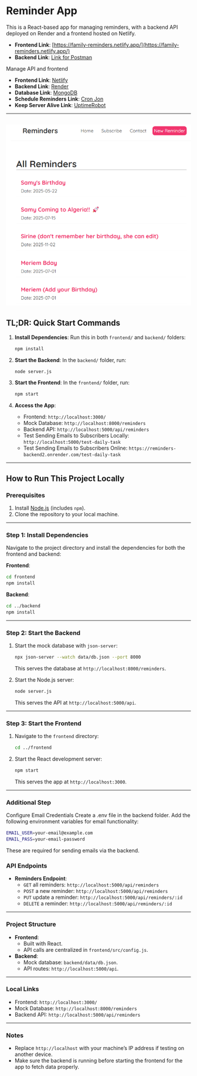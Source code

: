 # Reminder App

This is a React-based app for managing reminders, with a backend API deployed on Render and a frontend hosted on Netlify.

- **Frontend Link**: [https://family-reminders.netlify.app/](https://family-reminders.netlify.app/)
- **Backend Link**: [Link for Postman](https://reminders-backend2.onrender.com)

Manage API and frontend

- **Frontend Link**: [Netlify](https://app.netlify.com/sites/family-reminders/overview)
- **Backend Link**: [Render](https://dashboard.render.com/web/srv-cu7d673qf0us73e4a8j0/deploys/dep-cu7d67bqf0us73e4a8mg)
- **Database Link**: [MongoDB](https://cloud.mongodb.com/v2/678d422bb5966b0ad6196960#/metrics/replicaSet/678d431cdea7ee35c34262e1/explorer/reminders/reminders/find)
- **Schedule Reminders Link**: [Cron Jon](https://console.cron-job.org/dashboard)
- **Keep Server Alive Link**: [UptimeRobot](https://dashboard.uptimerobot.com/monitors#mainDashboard)

---

## ![Website Screenshot](image.png)

## TL;DR: Quick Start Commands

1. **Install Dependencies**:
   Run this in both `frontend/` and `backend/` folders:

   ```bash
   npm install
   ```

2. **Start the Backend**:
   In the `backend/` folder, run:

   ```bash
   node server.js
   ```

3. **Start the Frontend**:
   In the `frontend/` folder, run:

   ```bash
   npm start
   ```

4. **Access the App**:
   - Frontend: `http://localhost:3000/`
   - Mock Database: `http://localhost:8000/reminders`
   - Backend API: `http://localhost:5000/api/reminders`
   - Test Sending Emails to Subscribers Locally: `http://localhost:5000/test-daily-task`
   - Test Sending Emails to Subscribers Online: `https://reminders-backend2.onrender.com/test-daily-task`

---

## How to Run This Project Locally

### Prerequisites

1. Install [Node.js](https://nodejs.org/) (includes `npm`).
2. Clone the repository to your local machine.

---

### Step 1: Install Dependencies

Navigate to the project directory and install the dependencies for both the frontend and backend:

**Frontend**:

```bash
cd frontend
npm install
```

**Backend**:

```bash
cd ../backend
npm install
```

---

### Step 2: Start the Backend

1. Start the mock database with `json-server`:

   ```bash
   npx json-server --watch data/db.json --port 8000
   ```

   This serves the database at `http://localhost:8000/reminders`.

2. Start the Node.js server:
   ```bash
   node server.js
   ```
   This serves the API at `http://localhost:5000/api`.

---

### Step 3: Start the Frontend

1. Navigate to the `frontend` directory:
   ```bash
   cd ../frontend
   ```
2. Start the React development server:
   ```bash
   npm start
   ```
   This serves the app at `http://localhost:3000`.

---

### Additional Step

Configure Email Credentials
Create a .env file in the backend folder.
Add the following environment variables for email functionality:

```bash
EMAIL_USER=your-email@example.com
EMAIL_PASS=your-email-password
```

These are required for sending emails via the backend.

### API Endpoints

- **Reminders Endpoint**:
  - `GET` all reminders: `http://localhost:5000/api/reminders`
  - `POST` a new reminder: `http://localhost:5000/api/reminders`
  - `PUT` update a reminder: `http://localhost:5000/api/reminders/:id`
  - `DELETE` a reminder: `http://localhost:5000/api/reminders/:id`

---

### Project Structure

- **Frontend**:
  - Built with React.
  - API calls are centralized in `frontend/src/config.js`.
- **Backend**:
  - Mock database: `backend/data/db.json`.
  - API routes: `http://localhost:5000/api`.

---

### Local Links

- Frontend: `http://localhost:3000/`
- Mock Database: `http://localhost:8000/reminders`
- Backend API: `http://localhost:5000/api/reminders`

---

### Notes

- Replace `http://localhost` with your machine’s IP address if testing on another device.
- Make sure the backend is running before starting the frontend for the app to fetch data properly.
